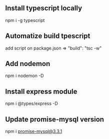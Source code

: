 ## Install typescript locally
npm i -g typescript

## Automatize build tpescript

add script on package.json  => "build": "tsc -w"

## Add nodemon

npm i nodemon -D

## Install express module

npm i @types/express -D

## Update promise-mysql version

npm i promise-mysql@3.3.1